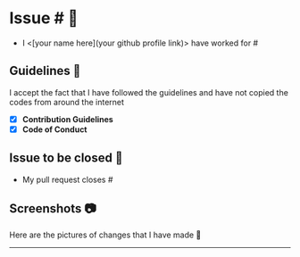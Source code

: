# Issue #<issue number> 📐

- I <[your name here](your github profile link)> have worked for #<issue number>

## Guidelines 🔐

I accept the fact that I have followed the guidelines and have not copied the codes from around the internet

- [x] **Contribution Guidelines**
- [x] **Code of Conduct**

## Issue to be closed 🛅

- My pull request closes #<issue number>

## Screenshots 📷

Here are the pictures of changes that I have made 🔽

<attach screenshots here>
  
<!-- Please refer to previous closed issues for better understanding of filling this template -->  
  
---
